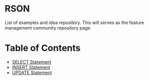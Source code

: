 # RSON
List of examples and idea repository. This will serves as the feature management community repository page.


# Table of Contents
* [SELECT Statement](Select.md)
* [INSERT Statement](Insert.md)
* [UPDATE Statement](Update.md)
